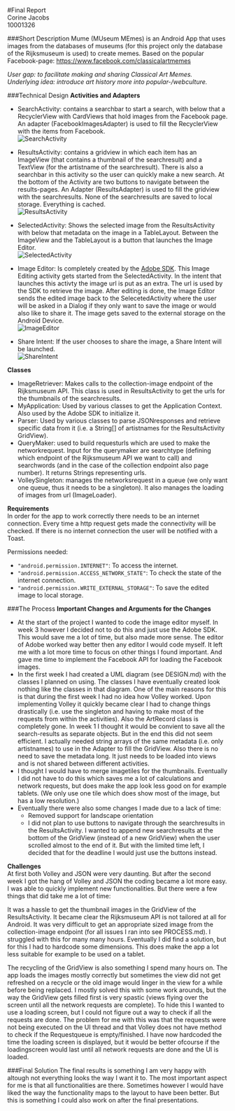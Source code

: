 #Final Report  
Corine Jacobs  
10001326

###Short Description
Mume (MUseum MEmes) is an Android App that uses images from the databases of museums (for this project only the database of the Rijksmuseum is used) to create memes. Based on the popular Facebook-page: https://www.facebook.com/classicalartmemes  

*User gap: to facilitate making and sharing Classical Art Memes.*  
*Underlying idea: introduce art history more into popular-/webculture.*  

###Technical Design
**Activities and Adapters**  
- SearchActivity: contains a searchbar to start a search, with below that a RecyclerView with CardViews that hold images from the Facebook page. An adapter (FacebookImagesAdapter) is used to fill the RecyclerView with the items from Facebook.  
![SearchActivity](/doc/searchactivity28jan2016.jpg)  

- ResultsActivity: contains a gridview in which each item has an ImageView (that contains a thumbnail of the searchresult) and a TextView (for the artistname of the searchresult). There is also a searchbar in this activity so the user can quickly make a new search. At the bottom of the Activity are two buttons to navigate between the results-pages. An Adapter (ResultsAdapter) is used to fill the gridview with the searchresults. None of the searchresults are saved to local storage. Everything is cached.  
![ResultsActivity](/doc/resultsactivity28jan2016.jpg)  

- SelectedActivity: Shows the selected image from the ResultsActivity with below that metadata on the image in a TableLayout. Between the ImageView and the TableLayout is a button that launches the Image Editor.  
![SelectedActivity](/doc/selectedactivity28jan2016.jpg)  

- Image Editor: Is completely created by the [Adobe SDK](https://creativesdk.adobe.com/). This Image Editing activity gets started from the SelectedActivity. In the intent that launches this activty the image url is put as an extra. The url is used by the SDK to retrieve the image. After editing is done, the Image Editor sends the edited image back to the SelecetedActivity where the user will be asked in a Dialog if they only want to save the image or would also like to share it. The image gets saved to the external storage on the Android Device.  
![ImageEditor](/doc/imageeditor28jan2016.jpg)  

- Share Intent: If the user chooses to share the image, a Share Intent will be launched.  
![ShareIntent](/doc/shareintent28jan2016.jpg)  

**Classes**  
- ImageRetriever: Makes calls to the collection-image endpoint of the Rijksmuseum API. This class is used in ResultsActivity to get the urls for the thumbnails of the searchresults.
- MyApplication: Used by various classes to get the Application Context. Also used by the Adobe SDK to initialize it.
- Parser: Used by various classes to parse JSONresponses and retrieve specific data from it (i.e. a String[] of artistnames for the ResultsActivity GridView).
- QueryMaker: used to build requesturls which are used to make the networkrequest. Input for the querymaker are searchtype (defining which endpoint of the Rijksmuseum API we want to call) and searchwords (and in the case of the collection endpoint also page number). It returns Strings representing urls.
- VolleySingleton: manages the networksrequest in a queue (we only want one queue, thus it needs to be a singleton). It also manages the loading of images from url (ImageLoader).

**Requirements**  
In order for the app to work correctly there needs to be an internet connection. Every time a http request gets made the connectivity will be checked. If there is no internet connection the user will be notified with a Toast.  

Permissions needed:
- `"android.permission.INTERNET"`: To access the internet.
- `"android.permission.ACCESS_NETWORK_STATE"`: To check the state of the internet connection.
- `"android.permission.WRITE_EXTERNAL_STORAGE"`: To save the edited image to local storage.


###The Process
**Important Changes and Arguments for the Changes**  
- At the start of the project I wanted to code the image editor myself. In week 3 however I decided not to do this and just use the Adobe SDK. This would save me a lot of time, but also made more sense. The editor of Adobe worked way better then any editor I would code myself. It left me with a lot more time to focus on other things I found important. And gave me time to implement the Facebook API for loading the Facebook images.
- In the first week I had created a UML diagram (see DESIGN.md) with the classes I planned on using. The classes I have eventually created look nothing like the classes in that diagram. One of the main reasons for this is that during the first week I had no idea how Volley worked. Upon implementing Volley it quickly became clear I had to change things drastically (i.e. use the singleton and having to make most of the requests from within the activities). Also the ArtRecord class is completely gone. In week 1 I thought it would be convient to save all the search-results as separate objects. But in the end this did not seem efficient. I actually needed string arrays of the same metadata (i.e. only artistnames) to use in the Adapter to fill the GridView. Also there is no need to save the metadata long. It just needs to be loaded into views and is not shared between different activities. 
- I thought I would have to merge imagetiles for the thumbnails. Eventually I did not have to do this which saves me a lot of calculations and network requests, but does make the app look less good on for example tablets. (We only use one tile which does show most of the image, but has a low resolution.)
- Eventually there were also some changes I made due to a lack of time:
	- Removed support for landscape orientation
	- I did not plan to use buttons to navigate through the searchresults in the ResultsActivity. I wanted to append new 	searchresults at the bottom of the GridView (instead of a new GridView) when the user scrolled almost to the end of it. But with the limited time left, I decided that for the deadline I would just use the buttons instead.

**Challenges**  
At first both Volley and JSON were very daunting. But after the second week I got the hang of Volley and JSON the coding became a lot more easy. I was able to quickly implement new functionalities. But there were a few things that did take me a lot of time:

It was a hassle to get the thumbnail images in the GridView of the ResultsActivity. It became clear the Rijksmuseum API is not tailored at all for Android. It was very difficult to get an appropriate sized image from the collection-image endpoint (for all issues I ran into see PROCESS.md). I struggled with this for many many hours. Eventually I did find a solution, but for this I had to hardcode some dimensions. This does make the app a lot less suitable for example to be used on a tablet. 

The recycling of the GridView is also something I spend many hours on. The app loads the images mostly correctly but sometimes the view did not get refreshed on a recycle or the old image would linger in the view for a while before being replaced. I mostly solved this with some work arounds, but the way the GridView gets filled first is very spastic (views flying over the screen until all the network requests are complete). To hide this I wanted to use a loading screen, but I could not figure out a way to check if all the requests are done. The problem for me with this was that the requests were not being executed on the UI thread and that Volley does not have method to check if the Requestqueue is empty/finished. I have now hardcoded the time the loading screen is displayed, but it would be better ofcourse if the loadingscreen would last until all network requests are done and the UI is loaded.

###Final Solution
The final results is something I am very happy with altough not everything looks the way I want it to. The most important aspect for me is that all functionalities are there. Sometimes however I would have liked the way the functionality maps to the layout to have been better. But this is something I could also work on after the final presentations.  



